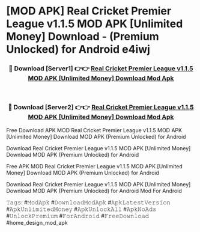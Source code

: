 # [MOD APK] Real Cricket Premier League v1.1.5 MOD APK [Unlimited Money] Download - (Premium Unlocked) for Android e4iwj



<div align="center">
<h3>🔴 Download [Server1] 👉👉 <a href="https://momento.my/?title=Real_Cricket_Premier_League_v1.1.5_MOD_APK_[Unlimited_Money]_Download">Real Cricket Premier League v1.1.5 MOD APK [Unlimited Money] Download Mod Apk</a></h3><br>

<h3>🔴 Download [Server2] 👉👉 <a href="https://momento.my/?title=Real_Cricket_Premier_League_v1.1.5_MOD_APK_[Unlimited_Money]_Download">Real Cricket Premier League v1.1.5 MOD APK [Unlimited Money] Download Mod Apk</a></h3>
</div>



Free Download APK MOD Real Cricket Premier League v1.1.5 MOD APK [Unlimited Money] Download MOD APK (Premium Unlocked) for Android

Download Real Cricket Premier League v1.1.5 MOD APK [Unlimited Money] Download MOD APK (Premium Unlocked) for Android

Free APK MOD Real Cricket Premier League v1.1.5 MOD APK [Unlimited Money] Download MOD APK (Premium Unlocked) for Android

Download Real Cricket Premier League v1.1.5 MOD APK [Unlimited Money] Download MOD APK (Premium Unlocked) for Android Mod For Android

𝚃𝚊𝚐𝚜: #𝙼𝚘𝚍𝙰𝚙𝚔 #𝙳𝚘𝚠𝚗𝚕𝚘𝚊𝚍𝙼𝚘𝚍𝙰𝚙𝚔 #𝙰𝚙𝚔𝙻𝚊𝚝𝚎𝚜𝚝𝚅𝚎𝚛𝚜𝚒𝚘𝚗 #𝙰𝚙𝚔𝚄𝚗𝚕𝚒𝚖𝚒𝚝𝚎𝚍𝙼𝚘𝚗𝚎𝚢 #𝙰𝚙𝚔𝚄𝚗𝚕𝚘𝚌𝚔𝙰𝚕𝚕 #𝙰𝚙𝚔𝙽𝚘𝙰𝚍𝚜 #𝚄𝚗𝚕𝚘𝚌𝚔𝙿𝚛𝚎𝚖𝚒𝚞𝚖 #𝙵𝚘𝚛𝙰𝚗𝚍𝚛𝚘𝚒𝚍 #𝙵𝚛𝚎𝚎𝙳𝚘𝚠𝚗𝚕𝚘𝚊𝚍 #home_design_mod_apk

